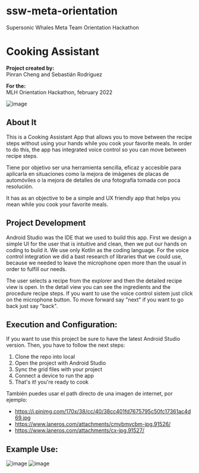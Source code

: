# ssw-meta-orientation 
Supersonic Whales Meta Team Orientation Hackathon

# Cooking Assistant

**Project created by:**<br />
Pinran Cheng and Sebastián Rodríguez<br />

**For the:**<br />
MLH Orientation Hackathon, february 2022<br />


![image](https://user-images.githubusercontent.com/71797690/152580853-8b61ec83-a736-4df2-9f51-8bdd8d5f7945.png)

## About It
This is a Cooking Assistant App that allows you to  move between the recipe steps without using your hands while you cook your favorite meals. In order to do this, the app has integrated voice control so you can move between recipe steps.  <br />

Tiene por objetivo ser una herramienta sencilla, eficaz y accesible para aplicarla en situaciones como la mejora de imágenes de placas de automóviles o la mejora de detalles de una fotografía tomada con poca resolución.

It has as an objective to be a simple and UX friendly app that helps you mean while you cook your favorite meals.

## Project Development
Android Studio was the IDE that we used to build this app. First we design a simple UI for the user that is intuitive and clean, then we put our hands on coding to build it. We use only Kotlin as the coding language. For the voice control integration we did a bast research of libraries that we could use, because we needed to leave the microphone open more than the usual in order to fulfill our needs.<br />

The user selects a recipe from the explorer and then the detailed recipe view is open. In the detail view you can see the ingredients and the procedure recipe steps. If you want to use the voice control sistem just click on the microphone button. To move forward say "next" if you want to go back just say "back".

##  Execution and Configuration:
If you want to use this project be sure to have the latest Android Studio version. Then, you have to follow the next steps:<br />
1. Clone the repo into local<br />
2. Open the project with Android Studio<br />
3. Sync the grid files with your project<br />
4. Connect a device to run the app<br />
5. That's it! you're ready to cook<br />

También puedes usar el path directo de una imagen de internet, por ejemplo:
* https://i.pinimg.com/170x/38/cc/40/38cc401fd7675795c50fc17361ac4d69.jpg
* https://www.laneros.com/attachments/cmvbmvcbm-jpg.91526/
* https://www.laneros.com/attachments/cx-jpg.91527/

##  Example Use:
![image](https://user-images.githubusercontent.com/71797690/152580485-c2c2fc9d-510c-43cb-8ad7-656ef610e6cb.jpg) ![image](https://user-images.githubusercontent.com/71797690/152582302-1399797d-6a74-43c0-818b-3194a9283bea.jpg) 
